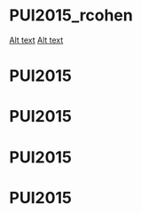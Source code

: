 # PUI2015_rcohen
[Alt text](bash.png)
[Alt text](profile.png)
# PUI2015
# PUI2015
# PUI2015
# PUI2015
